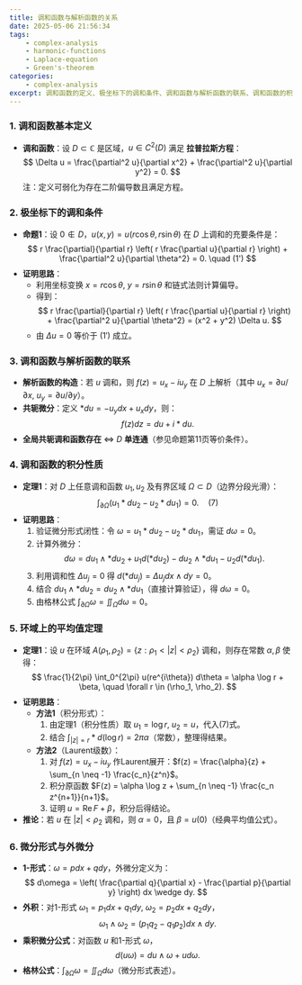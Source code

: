 ```yaml
---
title: 调和函数与解析函数的关系
date: 2025-05-06 21:56:34
tags:
    - complex-analysis
    - harmonic-functions
    - Laplace-equation
    - Green's-theorem
categories:
    - complex-analysis
excerpt: 调和函数的定义、极坐标下的调和条件、调和函数与解析函数的联系、调和函数的积分性质、环域上的平均值定理、微分形式与外微分等内容。
---
```

### **1. 调和函数基本定义**
- **调和函数**：设 $D \subset \mathbb{C}$ 是区域，$u \in C^2(D)$ 满足 **拉普拉斯方程**：
  $$
  \Delta u = \frac{\partial^2 u}{\partial x^2} + \frac{\partial^2 u}{\partial y^2} = 0.
  $$
  注：定义可弱化为存在二阶偏导数且满足方程。


### **2. 极坐标下的调和条件**
- **命题1**：设 $0 \notin D$，$u(x,y) = u(r\cos\theta, r\sin\theta)$ 在 $D$ 上调和的充要条件是：
  $$
  r \frac{\partial}{\partial r} \left( r \frac{\partial u}{\partial r} \right) + \frac{\partial^2 u}{\partial \theta^2} = 0. \quad (1')
  $$
- **证明思路**：
  - 利用坐标变换 $x = r\cos\theta$, $y = r\sin\theta$ 和链式法则计算偏导。
  - 得到：
    $$
    r \frac{\partial}{\partial r} \left( r \frac{\partial u}{\partial r} \right) + \frac{\partial^2 u}{\partial \theta^2} = (x^2 + y^2) \Delta u.
    $$
  - 由 $\Delta u = 0$ 等价于 $(1')$ 成立。


### **3. 调和函数与解析函数的联系**
- **解析函数的构造**：若 $u$ 调和，则 $f(z) = u_x - i u_y$ 在 $D$ 上解析（其中 $u_x = \partial u / \partial x$, $u_y = \partial u / \partial y$）。
- **共轭微分**：定义 $*du = -u_y dx + u_x dy$，则：
  $$
  f(z) dz = du + i * du.
  $$
- **全局共轭调和函数存在** $\iff$ $D$ **单连通**（参见命题第11页等价条件）。


### **4. 调和函数的积分性质**
- **定理1**：对 $D$ 上任意调和函数 $u_1, u_2$ 及有界区域 $\Omega \subset D$（边界分段光滑）：
  $$
  \int_{\partial \Omega} (u_1 * du_2 - u_2 * du_1) = 0. \quad (7)
  $$
- **证明思路**：
  1. 验证微分形式闭性：令 $\omega = u_1 * du_2 - u_2 * du_1$，需证 $d\omega = 0$。
  2. 计算外微分：
     $$
     d\omega = du_1 \wedge *du_2 + u_1 d(*du_2) - du_2 \wedge *du_1 - u_2 d(*du_1).
     $$
  3. 利用调和性 $\Delta u_j = 0$ 得 $d(*du_j) = \Delta u_j  dx \wedge dy = 0$。
  4. 结合 $du_1 \wedge *du_2 = du_2 \wedge *du_1$（直接计算验证），得 $d\omega = 0$。
  5. 由格林公式 $\int_{\partial \Omega} \omega = \iint_\Omega d\omega = 0$。


### **5. 环域上的平均值定理**
- **定理1**：设 $u$ 在环域 $A(\rho_1, \rho_2) = \{z : \rho_1 < |z| < \rho_2\}$ 调和，则存在常数 $\alpha, \beta$ 使得：
  $$
  \frac{1}{2\pi} \int_0^{2\pi} u(re^{i\theta})  d\theta = \alpha \log r + \beta, \quad \forall r \in (\rho_1, \rho_2).
  $$
- **证明思路**：
  - **方法1**（积分形式）：
    1. 由定理1（积分性质）取 $u_1 = \log r$, $u_2 = u$，代入(7)式。
    2. 结合 $\int_{|z|=r} *d(\log r) = 2\pi \alpha$（常数），整理得结果。
  - **方法2**（Laurent级数）：
    1. 对 $f(z) = u_x - i u_y$ 作Laurent展开：$f(z) = \frac{\alpha}{z} + \sum_{n \neq -1} \frac{c_n}{z^n}$。
    2. 积分原函数 $F(z) = \alpha \log z + \sum_{n \neq -1} \frac{c_n z^{n+1}}{n+1}$。
    3. 证明 $u = \operatorname{Re} F + \beta$，积分后得结论。
- **推论**：若 $u$ 在 $|z| < \rho_2$ 调和，则 $\alpha = 0$，且 $\beta = u(0)$（经典平均值公式）。


### **6. 微分形式与外微分**
- **1-形式**：$\omega = p dx + q dy$，外微分定义为：
  $$
  d\omega = \left( \frac{\partial q}{\partial x} - \frac{\partial p}{\partial y} \right) dx \wedge dy.
  $$
- **外积**：对1-形式 $\omega_1 = p_1 dx + q_1 dy$, $\omega_2 = p_2 dx + q_2 dy$，
  $$
  \omega_1 \wedge \omega_2 = (p_1 q_2 - q_1 p_2) dx \wedge dy.
  $$
- **乘积微分公式**：对函数 $u$ 和1-形式 $\omega$，
  $$
  d(u\omega) = du \wedge \omega + u  d\omega.
  $$
- **格林公式**：$\int_{\partial \Omega} \omega = \iint_\Omega d\omega$（微分形式表述）。
